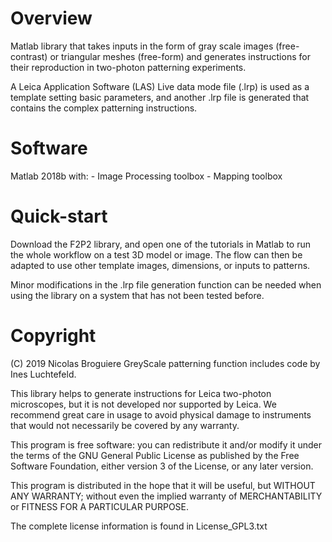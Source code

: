 # Overview
Matlab library that takes inputs in the form of gray scale images (free-contrast) or triangular meshes (free-form) and generates instructions for their reproduction in two-photon patterning experiments. 

A Leica Application Software (LAS) Live data mode file (.lrp) is used as a template setting basic parameters, and another .lrp file is generated that contains the complex patterning instructions. 

# Software
Matlab 2018b with:
	- Image Processing toolbox
	- Mapping toolbox

# Quick-start
Download the F2P2 library, and open one of the tutorials in Matlab to run the whole workflow on a test 3D model or image. The flow can then be adapted to use other template images, dimensions, or inputs to patterns. 

Minor modifications in the .lrp file generation function can be needed when using the library on a system that has not been tested before. 

# Copyright 
(C) 2019 Nicolas Broguiere
GreyScale patterning function includes code by Ines Luchtefeld. 

This library helps to generate instructions for Leica two-photon microscopes, but it is not developed nor supported by Leica. We recommend great care in usage to avoid physical damage to instruments that would not necessarily be covered by any warranty. 

This program is free software: you can redistribute it and/or modify it under the terms of the GNU General Public License as published by the Free Software Foundation, either version 3 of the License, or any later version.

This program is distributed in the hope that it will be useful, but WITHOUT ANY WARRANTY; without even the implied warranty of MERCHANTABILITY or FITNESS FOR A PARTICULAR PURPOSE.

The complete license information is found in License_GPL3.txt

